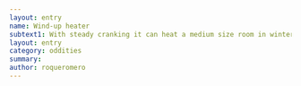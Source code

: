 ```yaml
---
layout: entry 
name: Wind-up heater
subtext1: With steady cranking it can heat a medium size room in winter.
layout: entry
category: oddities
summary: 
author: roqueromero
---
```


